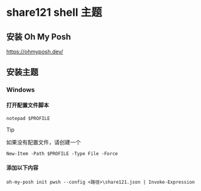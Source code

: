 # share121 shell 主题

## 安装 Oh My Posh

https://ohmyposh.dev/

## 安装主题

### Windows

#### 打开配置文件脚本

```shell
notepad $PROFILE
```

> [!TIP]
> 如果没有配置文件，请创建一个
>
> ```shell
> New-Item -Path $PROFILE -Type File -Force
> ```

#### 添加以下内容

```shell
oh-my-posh init pwsh --config <路径>\share121.json | Invoke-Expression
```
